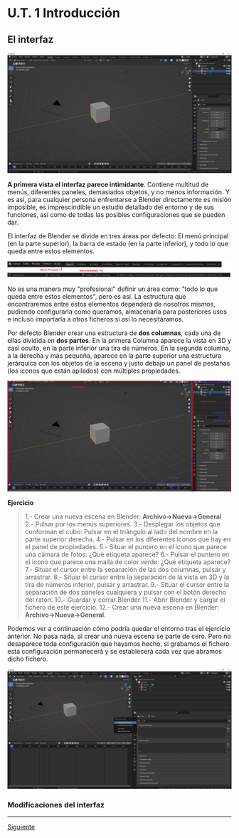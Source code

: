 ﻿# U.T. 1 Introducción
## El interfaz
![](ut_01_005.png)

**A primera vista el interfaz parece intimidante**. Contiene multitud de menús, diferentes paneles, demasiados objetos, y no menos información. Y es así, para cualquier persona enfrentarse a Blender directamente es misión imposible, es imprescindible un estudio detallado del entorno y de sus funciones, así como de todas las posibles configuraciones que se pueden dar.

El interfaz de Blender se divide en tres áreas por defecto: El menú principal (en la parte superior), la barra de estado (en la parte inferior), y todo lo que queda entre estos elementos.

![](ut_01_006.png)

No es una manera muy "profesional" definir un área como: "todo lo que queda entre estos elementos", pero es así. La estructura que encontraremos entre estos elementos dependerá de nosotros mismos, pudiendo configurarla como queramos, almacenarla para posteriores usos e incluso importarla a otros ficheros si así lo necesitáramos.

Por defecto Blender crear una estructura de **dos columnas**, cada una de ellas dividida en **dos partes**. En la primera Columna aparece la vista en 3D y casi oculto, en la parte inferior una tira de números. En la segunda columna, a la derecha y más pequeña, aparece en la parte superior una estructura jerárquica con los objetos de la escena y justo debajo un panel de pestañas (los iconos que están apilados) con múltiples propiedades.

![](ut_01_007.png)

**Ejercicio**
>1.- Crear una nueva escena en Blender: **Archivo->Nueva->General**
2.- Pulsar por los menús superiores.
3.- Desplegar los objetos que conforman el cubo: Pulsar en el triángulo al lado del nombre en la parte superior derecha.
4.- Pulsar en los diferentes iconos que hay en el panel de propiedades.
5.- Situar el puntero en el icono que parece una cámara de fotos: ¿Qué etiqueta aparece?
6.- Pulsar el puntero en el icono que parece una malla de color verde: ¿Qué etiqueta aparece?
7.- Situar el cursor entre la separación de las dos columnas, pulsar y arrastrar.
8.- Situar el cursor entre la separación de la vista en 3D y la tira de números inferior, pulsar y arrastrar.
9.- Situar el cursor entre la separación de dos paneles cualquiera y pulsar con el botón derecho del ratón.
10.- Guardar y cerrar Blender
11.- Abrir Blender y cargar el fichero de este ejercicio.
12.- Crear una nueva escena en Blender: **Archivo->Nueva->General**.

Podemos ver a continuación cómo podría quedar el entorno tras el ejercicio anterior. No pasa nada, al crear una nueva escena se parte de cero. Pero no desaparece toda configuración que hayamos hecho, si grabamos el fichero esta configuración permanecerá y se establecerá cada vez que abramos dicho fichero.

![](ut_01_008.png)

### Modificaciones del interfaz


---
[Siguiente](ut_1_03.md)
